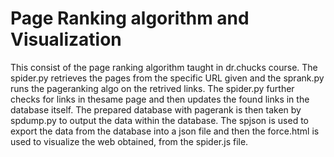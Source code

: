 # Page Ranking algorithm and Visualization 

This consist of the page ranking algorithm taught in dr.chucks course. 
The spider.py retrieves the pages from the specific URL given and the sprank.py
runs the pageranking algo on the retrived links. The spider.py further checks for 
links in thesame page and then updates the found links in the database itself.
The prepared database with pagerank is then taken by spdump.py to output the data within the 
database. The spjson is used to export the data from the database into a json file and then the 
force.html is used to visualize the web obtained, from the spider.js file.